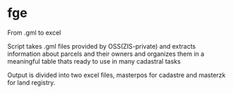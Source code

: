 # fge
From .gml to excel 

Script takes .gml files provided by OSS(ZIS-private) and extracts information about parcels and their owners and organizes them in a meaningful table thats ready to use in many cadastral tasks

Output is divided into two excel files, masterpos for cadastre and masterzk for land registry.
